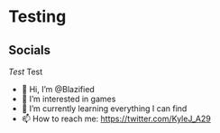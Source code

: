 <!--
Refs and other here
https://pbs.twimg.com/media/FL2M82SXIAECRID?format=jpg&name=large
-->
<link rel="stylesheet" href="https://cdnjs.cloudflare.com/ajax/libs/font-awesome/6.2.1/css/all.min.css">

# Testing <i class="fa-solid fa-cloud"></i>

## Socials

<i class="fa-brands fa-twitter"> Test </i> Test

- 👋 Hi, I’m @Blazified
- 👀 I’m interested in games
- 🌱 I’m currently learning everything I can find
- 📫 How to reach me: https://twitter.com/KyleJ_A29

<!---
Blazified/Blazified is a ✨ special ✨ repository because its `README.md` (this file) appears on your GitHub profile.
You can click the Preview link to take a look at your changes.
--->
